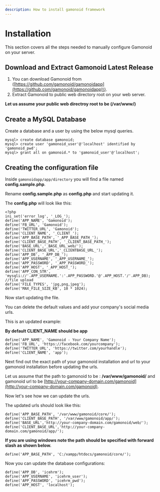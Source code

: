 ```yaml
---
description: How to install gamonoid framework
---
```


# Installation

This section covers all the steps needed to manually configure Gamonoid on your server.


## Download and Extract Gamonoid Latest Release
1. You can download Gamonoid from \([https://github.com/gamonoid/gamonoidapp](https://github.com/gamonoid/gamonoidapp)\).
2. Extract Gamonoid to public web directory root on your web server.

**Let us assume your public web directroy root to be \(/var/www/\)**

## Create a MySQL Database

Create a database and a user by using the below mysql queries.

```text
mysql> create database gamonoid;
mysql> create user 'gamonoid_user'@'localhost' identified by 'gamonoid_pwd';
mysql> grant all on gamonoid.* to 'gamonoid_user'@'localhost';
```
## Creating the configuration file

Inside `gamonoidapp/app/directory` you will find a file named **config.sample.php**. 

Rename **config.sample.php** as **config.php** and start updating it.

The **config.php** will look like this:
```text
<?php
ini_set('error_log', '_LOG_');
define('APP_NAME', 'Gamonoid');
define('FB_URL', 'Gamonoid');
define('TWITTER_URL', 'Gamonoid');
define('CLIENT_NAME', '_CLIENT_');
define('APP_BASE_PATH', '_APP_BASE_PATH_');
define('CLIENT_BASE_PATH', '_CLIENT_BASE_PATH_');
define('BASE_URL','_BASE_URL_web/');
define('CLIENT_BASE_URL','_CLIENTBASE_URL_');
define('APP_DB', '_APP_DB_');
define('APP_USERNAME', '_APP_USERNAME_');
define('APP_PASSWORD', '_APP_PASSWORD_');
define('APP_HOST', '_APP_HOST_');
define('APP_CON_STR', 'mysqli://'.APP_USERNAME.':'.APP_PASSWORD.'@'.APP_HOST.'/'.APP_DB);
//file upload
define('FILE_TYPES', 'jpg,png,jpeg');
define('MAX_FILE_SIZE_KB', 10 * 1024);
```
Now start updating the file.

You can delete the default values and add your company's social media urls.

This is an updated example:

**By default CLIENT\_NAME should be app**

```text
define('APP_NAME', 'Gamonoid - Your Company Name');
define('FB_URL', 'https://facebook.com/yourcompany');
define('TWITTER_URL', 'https://twitter.com/yourhandle');
define('CLIENT_NAME', 'app');
```
Next find out the exact path of your gamonoid installation and url to your gamonoid installation before updating the urls.

Let us assume that the path to gamonoid to be : **/var/www/gamonoid/** and gamonoid url to be [http://your-company-domain.com/gamonoid](http://your-company-domain.com/gamonoid).

Now let's see how we can update the urls.

The updated urls should look like this:

```text
define('APP_BASE_PATH', '/var/www/gamonoid/core/');
define('CLIENT_BASE_PATH', '/var/www/gamonoid/app/');
define('BASE_URL','http://your-company-domain.com/gamonoid/web/');
define('CLIENT_BASE_URL','http://your-company-domain.com/gamonoid/app/');
```

**If you are using windows note the path should be specified with forward slash as shown below.**

```text
define('APP_BASE_PATH', 'C:/xampp/htdocs/gamonoid/core/');
```
Now you can update the database configurations:

```text
define('APP_DB', 'icehrm');
define('APP_USERNAME', 'icehrm_user');
define('APP_PASSWORD', 'icehrm_pwd');
define('APP_HOST', 'localhost');
```

